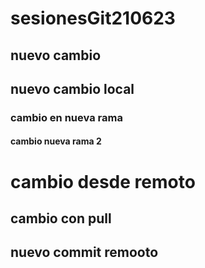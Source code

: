 # sesionesGit210623
## nuevo cambio
## nuevo cambio local
### cambio en nueva rama
#### cambio nueva rama 2
# cambio desde remoto
## cambio con pull
## nuevo commit remooto
